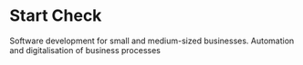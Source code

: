 # Start Check

Software development for small and medium-sized businesses.
Automation and digitalisation of business processes
